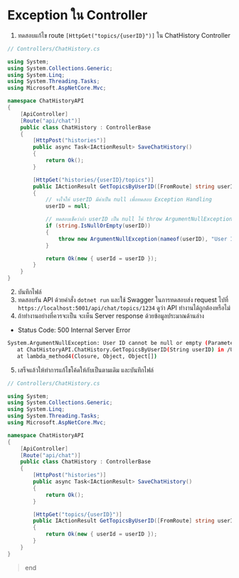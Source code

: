 # Exception ใน Controller

1. ทดสอบแก้ไข route `[HttpGet("topics/{userID}")]` ใน ChatHistory Controller

```csharp
// Controllers/ChatHistory.cs

using System;
using System.Collections.Generic;
using System.Linq;
using System.Threading.Tasks;
using Microsoft.AspNetCore.Mvc;

namespace ChatHistoryAPI
{
    [ApiController]
    [Route("api/chat")]
    public class ChatHistory : ControllerBase
    {
        [HttpPost("histories")]
        public async Task<IActionResult> SaveChatHistory()
        {
            return Ok();
        }

        [HttpGet("histories/{userID}/topics")]
        public IActionResult GetTopicsByUserID([FromRoute] string userID)
        {   
            // จงใจให้ userID มีค่าเป็น null เพื่อทดสอบ Exception Handling
            userID = null;

            // ทดสอบเช็คว่าถ้า userID เป็น null ให้ throw ArgumentNullException
            if (string.IsNullOrEmpty(userID))
            {
                throw new ArgumentNullException(nameof(userID), "User ID cannot be null or empty");
            }

            return Ok(new { userId = userID });
        }
    }
}
```

2. บันทึกไฟล์ 
3. ทดสอบรัน API ด้วยคำสั่ง `dotnet run` และใช้ Swagger ในการทดสอบส่ง request ไปที่ `https://localhost:5001/api/chat/topics/1234` ดูว่า API ทำงานได้ถูกต้องหรือไม่
4. ถ้าทำงานอย่างที่ควรจะเป็น จะเห็น Server response ด้วยข้อมูลประมาณด้านล่าง 

- Status Code: 500 Internal Server Error
```bash
System.ArgumentNullException: User ID cannot be null or empty (Parameter 'userID')
   at ChatHistoryAPI.ChatHistory.GetTopicsByUserID(String userID) in /Users/teerasej/Desktop/dotnet lab/ChatHistoryAPI/Controllers/ChatHistory.cs:line 26
   at lambda_method4(Closure, Object, Object[])
```

5. เสร็จแล้วให้ทำการแก้ไขโค้ดให้กับเป็นตามเดิม และบันทึกไฟล์

```csharp
// Controllers/ChatHistory.cs

using System;
using System.Collections.Generic;
using System.Linq;
using System.Threading.Tasks;
using Microsoft.AspNetCore.Mvc;

namespace ChatHistoryAPI
{
    [ApiController]
    [Route("api/chat")]
    public class ChatHistory : ControllerBase
    {
        [HttpPost("histories")]
        public async Task<IActionResult> SaveChatHistory()
        {
            return Ok();
        }

        [HttpGet("topics/{userID}")]
        public IActionResult GetTopicsByUserID([FromRoute] string userID)
        {   
            return Ok(new { userId = userID });
        }
    }
}
```

> end